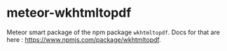 meteor-wkhtmltopdf
=================

Meteor smart package of the npm package `wkhtmltopdf`. Docs for that are here : https://www.npmjs.com/package/wkhtmltopdf.

